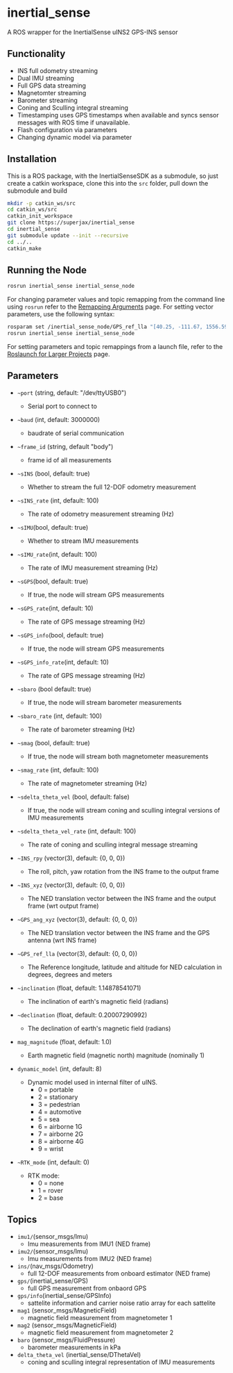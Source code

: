 # inertial_sense

A ROS wrapper for the InertialSense uINS2 GPS-INS sensor



## Functionality
- INS full odometry streaming
- Dual IMU streaming
- Full GPS data streaming
- Magnetomter streaming
- Barometer streaming
- Coning and Sculling integral streaming
- Timestamping uses GPS timestamps when available and syncs sensor messages with ROS time if unavailable.
- Flash configuration via parameters
- Changing dynamic model via parameter


## Installation
This is a ROS package, with the InertialSenseSDK as a submodule, so just create a catkin workspace, clone this into the `src` folder, pull down the submodule and build

``` bash
mkdir -p catkin_ws/src
cd catkin_ws/src
catkin_init_workspace
git clone https://superjax/inertial_sense
cd inertial_sense
git submodule update --init --recursive
cd ../..
catkin_make
```

## Running the Node

```bash
rosrun inertial_sense inertial_sense_node
```

For changing parameter values and topic remapping from the command line using `rosrun` refer to the [Remapping Arguments](http://wiki.ros.org/Remapping%20Arguments) page. For setting vector parameters, use the following syntax:

``` bash
rosparam set /inertial_sense_node/GPS_ref_lla "[40.25, -111.67, 1556.59]"
rosrun inertial_sense inertial_sense_node
```

For setting parameters and topic remappings from a launch file, refer to the [Roslaunch for Larger Projects](http://wiki.ros.org/roslaunch/Tutorials/Roslaunch%20tips%20for%20larger%20projects) page.


## Parameters
* `~port` (string, default: "/dev/ttyUSB0")
    - Serial port to connect to
* `~baud` (int, default: 3000000)
    - baudrate of serial communication
* `~frame_id` (string, default "body")
   - frame id of all measurements
* `~sINS` (bool, default: true)
   - Whether to stream the full 12-DOF odometry measurement
* `~sINS_rate` (int, default: 100)
   - The rate of odometry measurement streaming (Hz)
* `~sIMU`(bool, default: true)
   - Whether to stream IMU measurements
* `~sIMU_rate`(int, default: 100)
   - The rate of IMU measurement streaming (Hz)
* `~sGPS`(bool, default: true)
   - If true, the node will stream GPS measurements
* `~sGPS_rate`(int, default: 10)
   - The rate of GPS message streaming (Hz)
* `~sGPS_info`(bool, default: true)
   - If true, the node will stream GPS measurements
* `~sGPS_info_rate`(int, default: 10)
    - The rate of GPS message streaming (Hz)
* `~sbaro` (bool default: true)
    - If true, the node will stream barometer measurements
* `~sbaro_rate` (int, default: 100)
    - The rate of barometer streaming (Hz)
* `~smag` (bool, default: true)
    - If true, the node will stream both magnetometer measurements
* `~smag_rate` (int, default: 100)
    - The rate of magnetometer streaming (Hz)
* `~sdelta_theta_vel` (bool, default: false)
    - If true, the node will stream coning and sculling integral versions of IMU measurements
* `~sdelta_theta_vel_rate` (int, default: 100)
    - The rate of coning and sculling integral message streaming

* `~INS_rpy` (vector(3), default: {0, 0, 0})
    - The roll, pitch, yaw rotation from the INS frame to the output frame
* `~INS_xyz` (vector(3), default: {0, 0, 0})
    - The NED translation vector between the INS frame and the output frame (wrt output frame)
* `~GPS_ang_xyz` (vector(3), default: {0, 0, 0})
    - The NED translation vector between the INS frame and the GPS antenna (wrt INS frame)
* `~GPS_ref_lla` (vector(3), default: {0, 0, 0})
    - The Reference longitude, latitude and altitude for NED calculation in degrees, degrees and meters
* `~inclination` (float, default: 1.14878541071)
    - The inclination of earth's magnetic field (radians)
* `~declination` (float, default: 0.20007290992)
    - The declination of earth's magnetic field (radians)
* `mag_magnitude` (float, default: 1.0)
    - Earth magnetic field (magnetic north) magnitude (nominally 1)
* `dynamic_model` (int, default: 8)
    - Dynamic model used in internal filter of uINS.
       - 0 = portable
       - 2 = stationary
       - 3 = pedestrian
       - 4 = automotive
       - 5 = sea
       - 6 = airborne 1G
       - 7 = airborne 2G
       - 8 = airborne 4G
       - 9 = wrist
* `~RTK_mode` (int, default: 0)
   - RTK mode:
     - 0 = none
     - 1 = rover
     - 2 = base

## Topics
- `imu1/`(sensor_msgs/Imu)
    - Imu measurements from IMU1 (NED frame)
- `imu2/`(sensor_msgs/Imu)
    - Imu measurements from IMU2 (NED frame)
- `ins/`(nav_msgs/Odometry)
    - full 12-DOF measurements from onboard estimator (NED frame)
- `gps/`(inertial_sense/GPS)
    - full GPS measurement from onbaord GPS
- `gps/info`(inertial_sense/GPSInfo)
    - sattelite information and carrier noise ratio array for each sattelite
- `mag1` (sensor_msgs/MagneticField)
    + magnetic field measurement from magnetometer 1
- `mag2` (sensor_msgs/MagneticField)
    + magnetic field measurement from magnetometer 2
- `baro` (sensor_msgs/FluidPressure)
    + barometer measurements in kPa
- `delta_theta_vel` (inertial_sense/DThetaVel)
    + coning and sculling integral representation of IMU measurements
